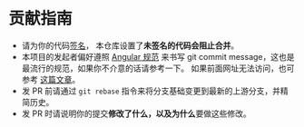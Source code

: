 # 贡献指南

* 请为你的代码[签名](https://help.github.com/en/articles/signing-commits)，
  本仓库设置了**未签名的代码会阻止合并**。
* 本项目的发起者偏好遵照 [Angular 规范](https://www.angular-gantt.com/contribute/)
  来书写 git commit message，这也是最流行的规范，如果你不介意的话请参考一下。
  如果前面网址无法访问，也可参考
  [这篇文章](http://www.ruanyifeng.com/blog/2016/01/commit_message_change_log.html)。
* 发 PR 前请通过 `git rebase` 指令来将分支基础变更到最新的上游分支，并精简历史。
* 发 PR 时请说明你的提交**修改了什么，以及为什么**要做这些修改。

